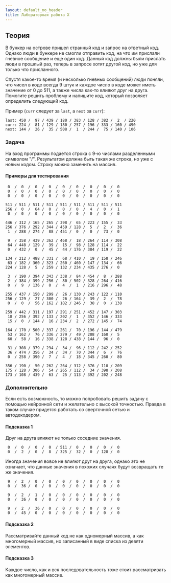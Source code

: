 ```yaml
---
layout: default_no_header
title: Лабораторная работа X
---
```


## Теория

В бункер на острове пришел странный код и запрос на ответный код. Однако люди в бункере не смогли отправить код, 
на что им прислали гневное сообщение и еще один код. Данный код должны были прислать люди в прошлый раз, теперь в запросе хотят 
другой код, но уже для только что присланного. 

Спустя какое-то время (и несколько гневных сообщений) люди поняли, что чисел в коде всегда 9 штук и каждое число в коде 
может иметь значение от 0 до 511, а также числа как-то влияют друг на друга. Помогите решить проблему и напишите код, который позволяет определить следующий код.

Пример (`curr` следует за `last`, а `next` за `curr`):
```
last: 450 /  97 / 439 / 180 / 383 / 128 / 382 /  2  / 220
curr: 224 /  81 / 129 / 180 / 257 / 196 / 333 / 160 / 490
next: 144 /  26 /  35 / 508 /  1  / 244 /  75 / 140 / 106
```

### Задача

На вход программы подается строка с 9-ю числами разделенными символом "/". Результатом должна быть
такая же строка, но уже с новым кодом. Строку можно заменить на массив.

#### Примеры для тестирования

```
 0  /  0  /  0  /  0  /  0  /  0  /  0  /  0  /  0  
 0  /  0  /  0  /  0  /  0  /  0  /  0  /  0  /  0  
 0  /  0  /  0  /  0  /  0  /  0  /  0  /  0  /  0  
```
```
511 / 511 / 511 / 511 / 511 / 511 / 511 / 511 / 511
256 /  0  /  64 /  0  /  0  /  0  /  4  /  0  /  1 
 0  /  0  /  0  /  0  /  0  /  0  /  0  /  0  /  0 
```
```
446 / 312 / 165 / 265 / 398 /  65 / 223 / 155 /  33
256 / 376 / 292 / 344 / 459 / 128 /  5  /  2  /  36
 1  / 288 / 274 /  88 / 451 /  0  /  0  /  73 /  0 
```
```
 9  / 358 / 439 / 362 / 468 /  18 / 264 / 114 / 308
 64 / 448 / 129 /  39 /  15 /  98 / 128 / 114 /  22
 0  / 432 /  0  /  45 /  44 / 176 / 384 / 119 /  22
```
```
134 / 212 / 488 / 331 /  68 / 410 /  19 / 158 / 246
 63 / 182 / 360 / 323 / 260 / 460 / 147 / 134 /  66
224 / 128 /  5  / 259 / 132 / 234 / 435 / 276 /  0 
```
```
 3  / 190 / 394 / 343 / 338 /  84 / 454 /  8  / 288
 2  / 384 / 399 / 256 /  80 / 502 / 328 / 264 / 416
 0  /  9  / 136 /  0  /  4  /  1  / 216 / 296 /  48
```
```
255 / 437 / 150 / 299 /  26 / 130 / 243 / 122 / 110
256 / 129 /  27 / 300 /  26 / 164 /  39 /  2  /  78
 0  /  0  /  56 / 162 / 182 / 246 /  38 /  0  / 138
```
```
259 / 442 / 311 / 197 / 291 / 251 / 452 / 147 / 303
 18 / 256 / 392 / 133 / 202 /  1  / 352 / 146 / 333
 15 /  0  / 144 /  16 / 234 /  2  / 272 / 145 /  74
```
```
164 / 170 / 500 / 337 / 261 /  70 / 196 / 144 / 479
 53 / 162 /  76 / 336 / 279 /  49 / 208 / 160 /  5 
 60 /  58 /  16 / 338 / 128 / 438 / 144 /  96 /  0 
```
```
 31 / 308 / 379 / 234 /  34 /  96 / 112 / 242 / 252
 36 / 474 / 356 /  34 /  34 /  70 / 344 /  6  /  76
 0  / 258 / 390 /  7  /  4  /  18 / 345 / 260 /  80
```
```
356 / 190 /  50 / 262 / 264 / 312 / 376 / 110 / 209
175 / 128 / 306 /  54 / 265 / 112 /  34 / 398 / 208
173 / 108 / 439 /  63 /  25 / 113 / 392 / 202 / 248
```


### Дополнительно

Если есть возможность, то можно попробовать решить задачу с помощью нейронной сети
и желательно с высокой точностью. Правда в таком случае придется работать со сверточной 
сетью и автодекодером.

#### Подсказка 1

Друг на друга влияют не только соседние значения. 

```
 0  /  0  /  0  /  0  / 511 /  0  /  0  /  0  /  0 
 0  /  2  /  0  /  8  / 325 /  32 /  0  / 128 /  0 
```

Иногда значения вовсе не влияют друг на друга, однако это не означает, что данные 
значения в похожих случаях будут возвращать те же значения.

```
 9  /  2  /  0  /  0  /  0  /  0  /  0  /  0  /  0 
 0  /  36 /  0  /  0  /  0  /  0  /  0  /  0  /  0
```

```
 9  /  2  /  1  /  0  /  0  /  0  /  0  /  0  /  0 
 0  /  36 /  0  /  0  /  0  /  0  /  0  /  0  /  0
```

```
 9  /  2  /  36 /  0  /  0  /  0  /  0  /  0  /  0 
 0  /  45 /  0  /  0  /  0  /  0  /  0  /  0  /  0
```

#### Подсказка 2

Рассматривайте данный код не как одномерный массив, а как многомерный массив, 
но записанный в виде списка из девяти элементов.

#### Подсказка 3

Каждое число, как и вся последовательность тоже стоит рассматривать как многомерный массив.
